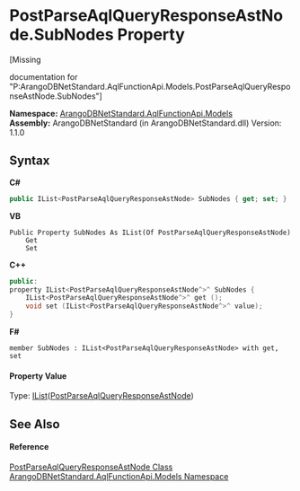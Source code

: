 # PostParseAqlQueryResponseAstNode.SubNodes Property 
 

\[Missing <summary> documentation for "P:ArangoDBNetStandard.AqlFunctionApi.Models.PostParseAqlQueryResponseAstNode.SubNodes"\]

**Namespace:**&nbsp;<a href="e03acbe1-782e-533e-7ffe-cd51613ed54f">ArangoDBNetStandard.AqlFunctionApi.Models</a><br />**Assembly:**&nbsp;ArangoDBNetStandard (in ArangoDBNetStandard.dll) Version: 1.1.0

## Syntax

**C#**<br />
``` C#
public IList<PostParseAqlQueryResponseAstNode> SubNodes { get; set; }
```

**VB**<br />
``` VB
Public Property SubNodes As IList(Of PostParseAqlQueryResponseAstNode)
	Get
	Set
```

**C++**<br />
``` C++
public:
property IList<PostParseAqlQueryResponseAstNode^>^ SubNodes {
	IList<PostParseAqlQueryResponseAstNode^>^ get ();
	void set (IList<PostParseAqlQueryResponseAstNode^>^ value);
}
```

**F#**<br />
``` F#
member SubNodes : IList<PostParseAqlQueryResponseAstNode> with get, set

```


#### Property Value
Type: <a href="https://docs.microsoft.com/dotnet/api/system.collections.generic.ilist-1" target="_blank" rel="noopener noreferrer">IList</a>(<a href="68efe3b8-4128-a96b-bb47-0b5ae714569d">PostParseAqlQueryResponseAstNode</a>)

## See Also


#### Reference
<a href="68efe3b8-4128-a96b-bb47-0b5ae714569d">PostParseAqlQueryResponseAstNode Class</a><br /><a href="e03acbe1-782e-533e-7ffe-cd51613ed54f">ArangoDBNetStandard.AqlFunctionApi.Models Namespace</a><br />